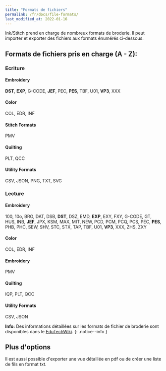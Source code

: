 ```yaml
---
title: "Formats de fichiers"
permalink: /fr/docs/file-formats/
last_modified_at: 2022-01-16
---
```


Ink/Stitch prend en charge de nombreux formats de broderie. Il peut importer et exporter des fichiers aux formats énumérés ci-dessous.

## Formats de fichiers pris en charge (A - Z):

### Ecriture

#### Embroidery

**DST**, **EXP**, G-CODE, **JEF**, PEC, **PES**, TBF, U01, **VP3**, XXX

#### Color

COL, EDR, INF

#### Stitch Formats

PMV

#### Quilting

PLT, QCC

#### Utility Formats

CSV, JSON, PNG, TXT, SVG

### Lecture

#### Embroidery 

100, 10o, BRO, DAT, DSB, **DST**, DSZ, EMD, **EXP**, EXY, FXY, G-CODE, GT, HUS, INB, **JEF**, JPX, KSM, MAX, MIT, NEW, PCD, PCM, PCQ, PCS, PEC, **PES**, PHB, PHC, SEW, SHV, STC, STX, TAP, TBF, U01, **VP3**, XXX, ZHS, ZXY

#### Color

COL, EDR, INF

#### Embroidery

PMV

#### Quilting

IQP, PLT, QCC

#### Utility Formats

CSV, JSON

**Info:** Des informations détaillées sur les formats de fichier de broderie sont disponibles dans le [EduTechWiki](http://edutechwiki.unige.ch/en/Embroidery_format).
{: .notice--info }

## Plus d'options

Il est aussi possible d'exporter une vue détaillée en pdf ou de créer une liste de fils en format txt.
